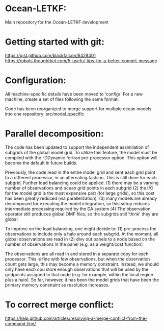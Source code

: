 # Ocean-LETKF:  
Main repository for the Ocean-LETKF development

# Getting started with git:
https://gist.github.com/blackfalcon/8428401  
https://robots.thoughtbot.com/5-useful-tips-for-a-better-commit-message  

# Configuration:  
All machine-specific details have been moved to 'config/'
For a new machine, create a set of files following the same format.

Code has been reorganized to merge support for multiple ocean models into one repository:
src/model_specific

# Parallel decomposition:  
The code has been updated to support the independent assimilation of subgrids of the global model grid.
To utilize this feature, the model must be compiled with the -DDynamic fortran pre-processor option.
This option will become the default in future builds.

Previously, the code read in the entire model grid and sent each grid point to a different processor, in an alternating fashion.
This is still done for each subgrid. Further load balancing could be applied.
(1) there may be a varying number of observations and ocean grid points in each subgrid
(2) the I/O for the model grid is the most expensive part (for large grids), so this cost has been greatly reduced (via parallelization),
(3) many models are already decomposed for executing the model integration, so this setup reduces intermediate processing required by the DA system
(4) The observation operator still produces global OMF files, so the subgrids still 'think' they are global

To improve on the load balancing, one might decide to:
(1) pre-process the observations to include only a halo around each subgrid. At the moment, all global observations are read in
(2) divy out panels to a node based on the number of observations in the panel (e.g. as a weight/cost function)

The observations are all read in and stored in a separate copy for each processor. This is fine with
few observations, but when the observation count gets large, this may become a memory constraint.
Instead, we should only have each cpu store enough observations that will be used by the gridpoints
assigned to that node (e.g. for example, within the local region plus a halo). So far, however,
it has been the model grids that have been the primary memory constraint as resolution increases.

# To correct merge conflict:
https://help.github.com/articles/resolving-a-merge-conflict-from-the-command-line/

